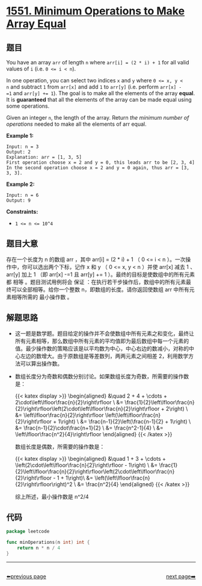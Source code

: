 # [1551. Minimum Operations to Make Array Equal](https://leetcode.com/problems/minimum-operations-to-make-array-equal/)


## 题目

You have an array `arr` of length `n` where `arr[i] = (2 * i) + 1` for all valid values of `i` (i.e. `0 <= i < n`).

In one operation, you can select two indices `x` and `y` where `0 <= x, y < n` and subtract `1` from `arr[x]` and add `1` to `arr[y]` (i.e. perform `arr[x] -=1` and `arr[y] += 1`). The goal is to make all the elements of the array **equal**. It is **guaranteed** that all the elements of the array can be made equal using some operations.

Given an integer `n`, the length of the array. Return *the minimum number of operations* needed to make all the elements of arr equal.

**Example 1:**

```
Input: n = 3
Output: 2
Explanation: arr = [1, 3, 5]
First operation choose x = 2 and y = 0, this leads arr to be [2, 3, 4]
In the second operation choose x = 2 and y = 0 again, thus arr = [3, 3, 3].
```

**Example 2:**

```
Input: n = 6
Output: 9
```

**Constraints:**

- `1 <= n <= 10^4`

## 题目大意

存在一个长度为 n 的数组 arr ，其中 arr[i] = (2 * i) + 1 （ 0 <= i < n ）。一次操作中，你可以选出两个下标，记作 x 和 y （ 0 <= x, y < n ）并使 arr[x] 减去 1 、arr[y] 加上 1 （即 arr[x] -=1 且 arr[y] += 1 ）。最终的目标是使数组中的所有元素都 相等 。题目测试用例将会 保证 ：在执行若干步操作后，数组中的所有元素最终可以全部相等。给你一个整数 n，即数组的长度。请你返回使数组 arr 中所有元素相等所需的 最小操作数 。

## 解题思路

- 这一题是数学题。题目给定的操作并不会使数组中所有元素之和变化，最终让所有元素相等，那么数组中所有元素的平均值即为最后数组中每一个元素的值。最少操作数的策略应该是以平均数为中心，中心右边的数减小，对称的中心左边的数增大。由于原数组是等差数列，两两元素之间相差 2，利用数学方法可以算出操作数。
- 数组长度分为奇数和偶数分别讨论。如果数组长度为奇数，所需要的操作数是：

    {{< katex display >}}
    \begin{aligned} &\quad 2 + 4 + \cdots + 2\cdot\left\lfloor\frac{n}{2}\right\rfloor \\ &= \frac{1}{2}\left\lfloor\frac{n}{2}\right\rfloor\left(2\cdot\left\lfloor\frac{n}{2}\right\rfloor + 2\right) \\ &= \left\lfloor\frac{n}{2}\right\rfloor \left(\left\lfloor\frac{n}{2}\right\rfloor + 1\right) \\ &= \frac{n-1}{2}\left(\frac{n-1}{2} + 1\right) \\ &= \frac{n-1}{2}\cdot\frac{n+1}{2} \\ &= \frac{n^2-1}{4} \\ &= \left\lfloor\frac{n^2}{4}\right\rfloor \end{aligned}
    {{< /katex >}}

    数组长度是偶数，所需要的操作数是：

    {{< katex display >}}
    \begin{aligned} &\quad 1 + 3 + \cdots + \left(2\cdot\left\lfloor\frac{n}{2}\right\rfloor - 1\right) \\ &= \frac{1}{2}\left\lfloor\frac{n}{2}\right\rfloor\left(2\cdot\left\lfloor\frac{n}{2}\right\rfloor - 1 + 1\right)\\ &= \left(\left\lfloor\frac{n}{2}\right\rfloor\right)^2 \\ &= \frac{n^2}{4} \end{aligned}
    {{< /katex >}}

    综上所述，最小操作数是 n^2/4

## 代码

```go
package leetcode

func minOperations(n int) int {
	return n * n / 4
}
```



----------------------------------------------
<div style="display: flex;justify-content: space-between;align-items: center;">
<p><a href="https://books.halfrost.com/leetcode/ChapterFour/1500~1599/1539.Kth-Missing-Positive-Number/">⬅️previous page</a></p>
<p><a href="https://books.halfrost.com/leetcode/ChapterFour/1500~1599/1572.Matrix-Diagonal-Sum/">next page➡️</a></p>
</div>
